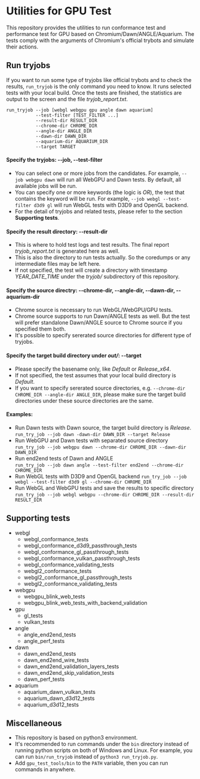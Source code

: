 
# Utilities for GPU Test

This repository provides the utilities to run conformance test and performance test for GPU based on Chromium/Dawn/ANGLE/Aquarium. The tests comply with the arguments of Chromium's official trybots and simulate their actions.

## Run tryjobs

If you want to run some type of tryjobs like official trybots and to check the results, `run_tryjob` is the only command you need to know. It runs selected tests with your local build. Once the tests are finished, the statistics are output to the screen and the file *tryjob_report.txt*.

```
run_tryjob --job [webgl webgpu gpu angle dawn aquarium]
           --test-filter [TEST_FILTER ...]
           --result-dir RESULT_DIR
           --chrome-dir CHROME_DIR
           --angle-dir ANGLE_DIR
           --dawn-dir DAWN_DIR
           --aquarium-dir AQUARIUM_DIR
           --target TARGET
```

#### Specify the tryjobs: --job, --test-filter
- You can select one or more jobs from the candidates. For example, `--job webgpu dawn` will run all WebGPU and Dawn tests. By default, all available jobs will be run.
- You can specify one or more keywords (the logic is *OR*), the test that contains the keyword will be run. For example, `--job webgl --test-filter d3d9 gl` will run WebGL tests with D3D9 and OpenGL backend.
- For the detail of tryjobs and related tests, please refer to the section **Supporting tests**.

#### Specify the result directory: --result-dir
- This is where to hold test logs and test results. The final report *tryjob_report.txt* is generated here as well.
- This is also the directory to run tests actually. So the coredumps or any intermediate files may be left here.
- If not specified, the test will create a directory with timestamp *YEAR_DATE_TIME* under the *tryjob/* subdirectory of this repository.

#### Specify the source directry: --chrome-dir, --angle-dir, --dawn-dir, --aquarium-dir
- Chrome source is necessary to run WebGL/WebGPU/GPU tests.
- Chrome source supports to run Dawn/ANGLE tests as well. But the test will prefer standalone Dawn/ANGLE source to Chrome source if you specified them both.
- It's possible to specify sererated source directories for different type of tryjobs.

#### Specify the target build directory under *out/*: --target
- Please specify the basename only, like *Default* or *Release_x64*.
- If not specified, the test assumes that your local build directory is *Default*.
- If you want to specify sererated source directories, e.g. `--chrome-dir CHROME_DIR --angle-dir ANGLE_DIR`, please make sure the target build directories under these source directories are the same.

#### Examples:
- Run Dawn tests with Dawn source, the target build directory is *Release*.  
  `run_try_job --job dawn -dawn-dir DAWN_DIR --target Release`
- Run WebGPU and Dawn tests with separated source directory  
  `run_try_job --job webgpu dawn --chrome-dir CHROME_DIR --dawn-dir DAWN_DIR`
- Run end2end tests of Dawn and ANGLE  
  `run_try_job --job dawn angle --test-filter end2end --chrome-dir CHROME_DIR`
- Run WebGL tests with D3D9 and OpenGL backend
  `run_try_job --job webgl --test-filter d3d9 gl --chrome-dir CHROME_DIR`
- Run WebGL and WebGPU tests and save the results to specific directory  
  `run_try_job --job webgl webgpu --chrome-dir CHROME_DIR --result-dir RESULT_DIR`

## Supporting tests
- webgl
  - webgl_conformance_tests
  - webgl_conformance_d3d9_passthrough_tests
  - webgl_conformance_gl_passthrough_tests
  - webgl_conformance_vulkan_passthrough_tests
  - webgl_conformance_validating_tests
  - webgl2_conformance_tests
  - webgl2_conformance_gl_passthrough_tests
  - webgl2_conformance_validating_tests
- webgpu
  - webgpu_blink_web_tests
  - webgpu_blink_web_tests_with_backend_validation
- gpu
  - gl_tests
  - vulkan_tests
- angle
  - angle_end2end_tests
  - angle_perf_tests
- dawn
  - dawn_end2end_tests
  - dawn_end2end_wire_tests
  - dawn_end2end_validation_layers_tests
  - dawn_end2end_skip_validation_tests
  - dawn_perf_tests
- aquarium
  - aquarium_dawn_vulkan_tests
  - aquarium_dawn_d3d12_tests
  - aquarium_d3d12_tests

## Miscellaneous
- This repository is based on python3 environment.
- It's recommended to run commands under the `bin` directory instead of running python scripts on both of Windows and Linux. For example, you can run `bin/run_tryjob` instead of `python3 run_tryjob.py`.
- Add `gpu_test_tools/bin` to the `PATH` variable, then you can run commands in anywhere.
